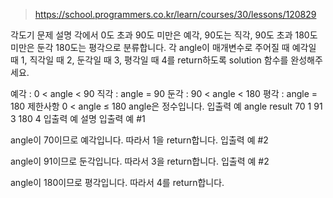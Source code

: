 > https://school.programmers.co.kr/learn/courses/30/lessons/120829

각도기
문제 설명
각에서 0도 초과 90도 미만은 예각, 90도는 직각, 90도 초과 180도 미만은 둔각 180도는 평각으로 분류합니다. 각 angle이 매개변수로 주어질 때 예각일 때 1, 직각일 때 2, 둔각일 때 3, 평각일 때 4를 return하도록 solution 함수를 완성해주세요.

예각 : 0 < angle < 90
직각 : angle = 90
둔각 : 90 < angle < 180
평각 : angle = 180
제한사항
0 < angle ≤ 180
angle은 정수입니다.
입출력 예
angle	result
70	1
91	3
180	4
입출력 예 설명
입출력 예 #1

angle이 70이므로 예각입니다. 따라서 1을 return합니다.
입출력 예 #2

angle이 91이므로 둔각입니다. 따라서 3을 return합니다.
입출력 예 #2

angle이 180이므로 평각입니다. 따라서 4를 return합니다.